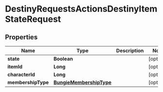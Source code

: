 
# DestinyRequestsActionsDestinyItemStateRequest

## Properties
Name | Type | Description | Notes
------------ | ------------- | ------------- | -------------
**state** | **Boolean** |  |  [optional]
**itemId** | **Long** |  |  [optional]
**characterId** | **Long** |  |  [optional]
**membershipType** | [**BungieMembershipType**](BungieMembershipType.md) |  |  [optional]



